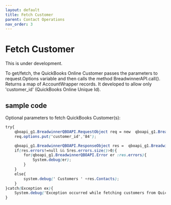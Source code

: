 ```yaml
---
layout: default
title: Fetch Customer
parent: Contact Operations
nav_order: 3
---
```


# Fetch Customer

This is under development.


To get/fetch, the QuickBooks Online Customer passes the parameters to request.Options variable and then calls the method BreadwinnerAPI.call(). Returns a map of AccountWrapper records. 
It developed to allow only 'customer_id' (QuickBooks Online Unique Id).

## sample code 

Optional parameters to fetch QuickBooks Customer(s):

```scss
try{
    qboapi_g1.BreadwinnerQBOAPI.RequestObject req = new  qboapi_g1.BreadwinnerQBOAPI.RequestObject();   
    req.options.put('customer_id','84');

    qboapi_g1.BreadwinnerQBOAPI.ResponseObject res =  qboapi_g1.BreadwinnerQBOAPI.call('fetchcustomer', req);
    if(res.errors!=null && Sres.errors.size()>0){
        for(qboapi_g1.BreadwinnerQBOAPI.Error er :res.errors){
            System.debug(er); 
        }
    }
    else{
        system.debug(' Customers ' +res.Contacts);
    }
}catch(Exception ex){
    System.debug('Exception occurred while fetching customers from QuickBooksOnline.'+ex.getStackTraceString());
}
```